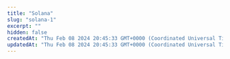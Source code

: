 ```yaml
---
title: "Solana"
slug: "solana-1"
excerpt: ""
hidden: false
createdAt: "Thu Feb 08 2024 20:45:33 GMT+0000 (Coordinated Universal Time)"
updatedAt: "Thu Feb 08 2024 20:45:33 GMT+0000 (Coordinated Universal Time)"
---
```

